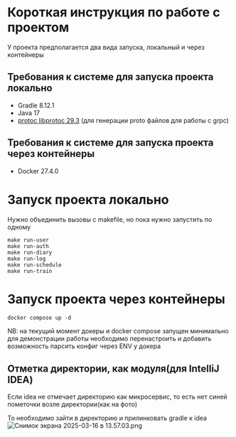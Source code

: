 # Короткая инструкция по работе с проектом


У проекта предполагается два вида запуска, локальный и через контейнеры
## Требования к системе для запуска проекта локально

- Gradle 8.12.1
- Java 17
- [protoc libprotoc 29.3](https://grpc.io/docs/protoc-installation/) (для генерации proto файлов для работы с grpc)

## Требования к системе для запуска проекта через контейнеры
- Docker 27.4.0

# Запуск проекта локально
Нужно объединить вызовы с makefile, но пока нужно запустить по одному
```shell
make run-user
make run-auth
make run-diary
make run-log
make run-schedule
make run-train
```

# Запуск проекта через контейнеры
```shell
docker compose up -d
```

NB: на текущий момент докеры и docker compose запущен минимально для демонстрации работы
необходимо перенастроить и добавить возможность парсить конфиг через ENV у докера


## Отметка директории, как модуля(для IntelliJ IDEA)
Если idea не отмечает директорию как микросервис, то есть нет синей пометочки возле директории(как на фото)

То необходимо зайти в директорию и прилинковать gradle к idea
![Снимок экрана 2025-03-16 в 13.57.03.png](../../../../../../var/folders/xv/slvr_rgd0t99dlbj0bdgpmq00000gn/T/TemporaryItems/NSIRD_screencaptureui_bVa7lc/%D0%A1%D0%BD%D0%B8%D0%BC%D0%BE%D0%BA%20%D1%8D%D0%BA%D1%80%D0%B0%D0%BD%D0%B0%202025-03-16%20%D0%B2%2013.57.03.png)
